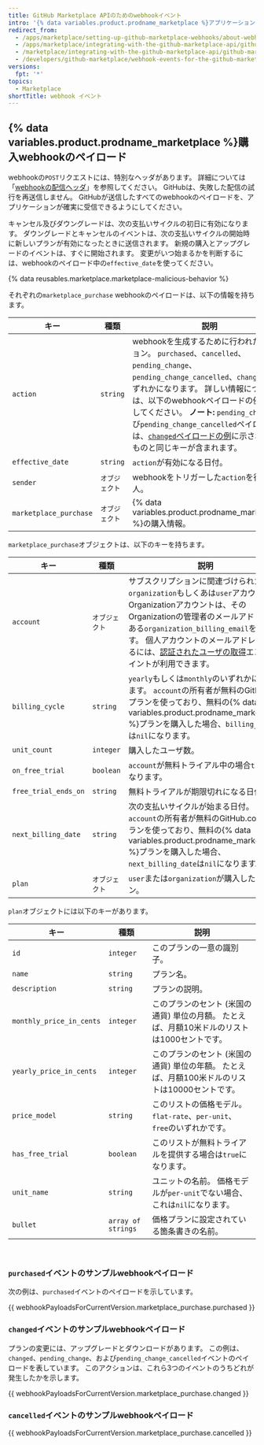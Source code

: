 ```yaml
---
title: GitHub Marketplace APIのためのwebhookイベント
intro: '{% data variables.product.prodname_marketplace %}アプリケーションは、ユーザのプランに対する変更に関する情報を、Marketplaceの購入イベントwebhookから受け取ります。 Marketplaceの購入イベントは、ユーザが支払いプランの購入、キャンセル、変更をした場合にトリガーされます。'
redirect_from:
  - /apps/marketplace/setting-up-github-marketplace-webhooks/about-webhook-payloads-for-a-github-marketplace-listing/
  - /apps/marketplace/integrating-with-the-github-marketplace-api/github-marketplace-webhook-events/
  - /marketplace/integrating-with-the-github-marketplace-api/github-marketplace-webhook-events
  - /developers/github-marketplace/webhook-events-for-the-github-marketplace-api
versions:
  fpt: '*'
topics:
  - Marketplace
shortTitle: webhook イベント
---
```


## {% data variables.product.prodname_marketplace %}購入webhookのペイロード

webhookの`POST`リクエストには、特別なヘッダがあります。 詳細については「[webhookの配信ヘッダ](/webhooks/event-payloads/#delivery-headers)」を参照してください。 GitHubは、失敗した配信の試行を再送信しません。 GitHubが送信したすべてのwebhookのペイロードを、アプリケーションが確実に受信できるようにしてください。

キャンセル及びダウングレードは、次の支払いサイクルの初日に有効になります。 ダウングレードとキャンセルのイベントは、次の支払いサイクルの開始時に新しいプランが有効になったときに送信されます。 新規の購入とアップグレードのイベントは、すぐに開始されます。 変更がいつ始まるかを判断するには、webhookのペイロード中の`effective_date`を使ってください。

{% data reusables.marketplace.marketplace-malicious-behavior %}

それぞれの`marketplace_purchase` webhookのペイロードは、以下の情報を持ちます。


| キー                     | 種類       | 説明                                                                                                                                                                                                                                                                                                           |
| ---------------------- | -------- | ------------------------------------------------------------------------------------------------------------------------------------------------------------------------------------------------------------------------------------------------------------------------------------------------------------ |
| `action`               | `string` | webhookを生成するために行われたアクション。 `purchased`、`cancelled`、`pending_change`、`pending_change_cancelled`、`changed`のいずれかになります。 詳しい情報については、以下のwebhookペイロードの例を参照してください。 **ノート:** `pending_change`及び`pending_change_cancelled`ペイロードには、[`changed`ペイロードの例](#example-webhook-payload-for-a-changed-event)に示されているものと同じキーが含まれます。 |
| `effective_date`       | `string` | `action`が有効になる日付。                                                                                                                                                                                                                                                                                            |
| `sender`               | `オブジェクト` | webhookをトリガーした`action`を行った人。                                                                                                                                                                                                                                                                                 |
| `marketplace_purchase` | `オブジェクト` | {% data variables.product.prodname_marketplace %}の購入情報。                                                                                                                                                                                                                                                      |

`marketplace_purchase`オブジェクトは、以下のキーを持ちます。

| キー                   | 種類        | 説明                                                                                                                                                                                                                                      |
| -------------------- | --------- | --------------------------------------------------------------------------------------------------------------------------------------------------------------------------------------------------------------------------------------- |
| `account`            | `オブジェクト`  | サブスクリプションに関連づけられた`organization`もしくあは`user`アカウント。 Organizationアカウントは、そのOrganizationの管理者のメールアドレスである`organization_billing_email`を含みます。 個人アカウントのメールアドレスを知るには、[認証されたユーザの取得](/rest/reference/users#get-the-authenticated-user)エンドポイントが利用できます。 |
| `billing_cycle`      | `string`  | `yearly`もしくは`monthly`のいずれかになります。 `account`の所有者が無料のGitHubのプランを使っており、無料の{% data variables.product.prodname_marketplace %}プランを購入した場合、`billing_cycle`は`nil`になります。                                                                           |
| `unit_count`         | `integer` | 購入したユーザ数。                                                                                                                                                                                                                               |
| `on_free_trial`      | `boolean` | `account`が無料トライアル中の場合`true`になります。                                                                                                                                                                                                       |
| `free_trial_ends_on` | `string`  | 無料トライアルが期限切れになる日付。                                                                                                                                                                                                                      |
| `next_billing_date`  | `string`  | 次の支払いサイクルが始まる日付。 `account`の所有者が無料のGitHub.comのプランを使っており、無料の{% data variables.product.prodname_marketplace %}プランを購入した場合、`next_billing_date`は`nil`になります。                                                                                   |
| `plan`               | `オブジェクト`  | `user`または`organization`が購入したプラン。                                                                                                                                                                                                        |

`plan`オブジェクトには以下のキーがあります。

| キー                       | 種類                 | 説明                                                     |
| ------------------------ | ------------------ | ------------------------------------------------------ |
| `id`                     | `integer`          | このプランの一意の識別子。                                          |
| `name`                   | `string`           | プラン名。                                                  |
| `description`            | `string`           | プランの説明。                                                |
| `monthly_price_in_cents` | `integer`          | このプランのセント (米国の通貨) 単位の月額。 たとえば、月額10米ドルのリストは1000セントです。   |
| `yearly_price_in_cents`  | `integer`          | このプランのセント (米国の通貨) 単位の年額。 たとえば、月額100米ドルのリストは10000セントです。 |
| `price_model`            | `string`           | このリストの価格モデル。 `flat-rate`、`per-unit`、`free`のいずれかです。     |
| `has_free_trial`         | `boolean`          | このリストが無料トライアルを提供する場合は`true`になります。                      |
| `unit_name`              | `string`           | ユニットの名前。 価格モデルが`per-unit`でない場合、これは`nil`になります。          |
| `bullet`                 | `array of strings` | 価格プランに設定されている箇条書きの名前。                                  |

<br/>

### `purchased`イベントのサンプルwebhookペイロード
次の例は、`purchased`イベントのペイロードを示しています。

{{ webhookPayloadsForCurrentVersion.marketplace_purchase.purchased }}

### `changed`イベントのサンプルwebhookペイロード

プランの変更には、アップグレードとダウンロードがあります。 この例は、`changed`、`pending_change`、および`pending_change_cancelled`イベントのペイロードを表しています。 このアクションは、これら3つのイベントのうちどれが発生したかを示します。

{{ webhookPayloadsForCurrentVersion.marketplace_purchase.changed }}

### `cancelled`イベントのサンプルwebhookペイロード

{{ webhookPayloadsForCurrentVersion.marketplace_purchase.cancelled }}
